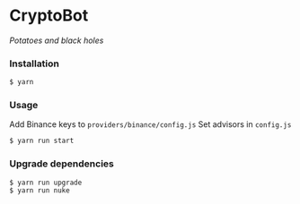 # CryptoBot
*Potatoes and black holes*

### Installation
```sh
$ yarn
```

### Usage
Add Binance keys to `providers/binance/config.js`
Set advisors in `config.js`
```sh
$ yarn run start
```

### Upgrade dependencies
```sh
$ yarn run upgrade
$ yarn run nuke
```
